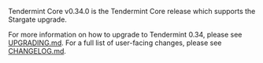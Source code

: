 Tendermint Core v0.34.0 is the Tendermint Core release which supports the Stargate upgrade. 

For more information on how to upgrade to Tendermint 0.34, please see [UPGRADING.md](https://github.com/cometbft/cometbft/blob/release/v0.34.0/UPGRADING.md). 
For a full list of user-facing changes, please see [CHANGELOG.md](https://github.com/cometbft/cometbft/blob/release/v0.34.0/CHANGELOG.md). 